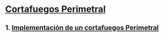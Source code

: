 # [Cortafuegos Perimetral](https://github.com/PalomaR88/Cortafuegos_perimetral/blob/master/Practica.md) 

## 1. [Implementación de un cortafuegos Perimetral](https://github.com/PalomaR88/Cortafuegos_perimetral/blob/master/Practica.md#implementaci%C3%B3n-de-un-cortafuego-perimetral) 
